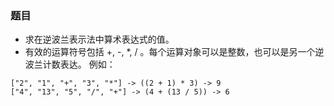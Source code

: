 ### 题目
* 求在逆波兰表示法中算术表达式的值。
* 有效的运算符号包括 +, -, *, / 。每个运算对象可以是整数，也可以是另一个逆波兰计数表达。
例如：
```
["2", "1", "+", "3", "*"] -> ((2 + 1) * 3) -> 9
["4", "13", "5", "/", "+"] -> (4 + (13 / 5)) -> 6
```
